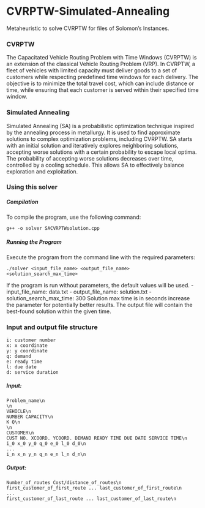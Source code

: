 # CVRPTW-Simulated-Annealing

Metaheuristic to solve CVRPTW for files of Solomon’s Instances.

### CVRPTW

The Capacitated Vehicle Routing Problem with Time Windows (CVRPTW) is an extension of the classical Vehicle Routing Problem (VRP). In CVRPTW, a fleet of vehicles with limited capacity must deliver goods to a set of customers while respecting predefined time windows for each delivery. The objective is to minimize the total travel cost, which can include distance or time, while ensuring that each customer is served within their specified time window.

### Simulated Annealing

Simulated Annealing (SA) is a probabilistic optimization technique inspired by the annealing process in metallurgy. It is used to find approximate solutions to complex optimization problems, including CVRPTW. SA starts with an initial solution and iteratively explores neighboring solutions, accepting worse solutions with a certain probability to escape local optima. The probability of accepting worse solutions decreases over time, controlled by a cooling schedule. This allows SA to effectively balance exploration and exploitation.

### Using this solver

##### Compilation

To compile the program, use the following command:

    g++ -o solver SACVRPTWsolution.cpp

##### Running the Program

Execute the program from the command line with the required parameters:

    ./solver <input_file_name> <output_file_name> <solution_search_max_time>

If the program is run without parameters, the default values will be used. - input_file_name: data.txt - output_file_name: solution.txt - solution_search_max_time: 300
Solution max time is in seconds increase the parameter for potentially better results. The output file will contain the best-found solution within the given time.

### Input and output file structure

    i: customer number
    x: x coordinate
    y: y coordinate
    q: demand
    e: ready time
    l: due date
    d: service duration

##### Input:

    Problem_name\n
    \n
    VEHICLE\n
    NUMBER CAPACITY\n
    K Q\n
    \n
    CUSTOMER\n
    CUST NO. XCOORD. YCOORD. DEMAND READY TIME DUE DATE SERVICE TIME\n
    i_0 x_0 y_0 q_0 e_0 l_0 d_0\n
    ...
    i_n x_n y_n q_n e_n l_n d_n\n

##### Output:

    Number_of_routes Cost/distance_of_routes\n
    first_customer_of_first_route ... last_customer_of_first_route\n
    ...
    first_customer_of_last_route ... last_customer_of_last_route\n
